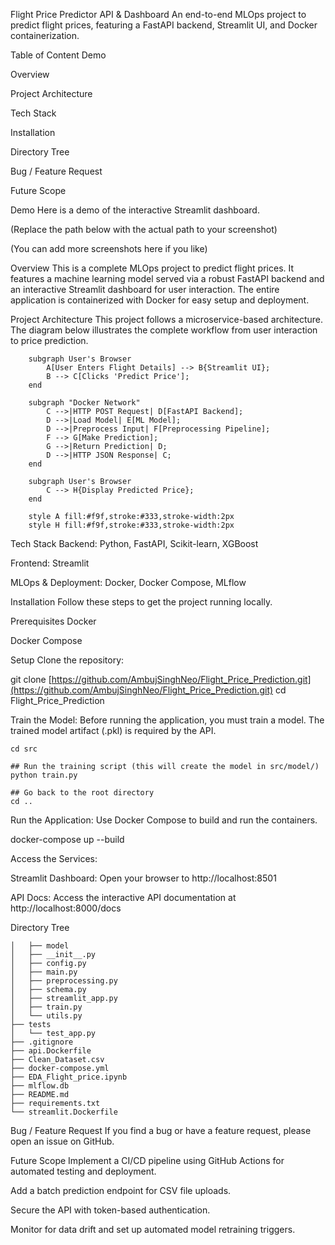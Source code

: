Flight Price Predictor API & Dashboard
An end-to-end MLOps project to predict flight prices, featuring a FastAPI backend, Streamlit UI, and Docker containerization.

Table of Content
Demo

Overview

Project Architecture

Tech Stack

Installation

Directory Tree

Bug / Feature Request

Future Scope

Demo
Here is a demo of the interactive Streamlit dashboard.

(Replace the path below with the actual path to your screenshot)

(You can add more screenshots here if you like)

Overview
This is a complete MLOps project to predict flight prices. It features a machine learning model served via a robust FastAPI backend and an interactive Streamlit dashboard for user interaction. The entire application is containerized with Docker for easy setup and deployment.

Project Architecture
This project follows a microservice-based architecture. The diagram below illustrates the complete workflow from user interaction to price prediction.

```graph TD
    subgraph User's Browser
        A[User Enters Flight Details] --> B{Streamlit UI};
        B --> C[Clicks 'Predict Price'];
    end

    subgraph "Docker Network"
        C -->|HTTP POST Request| D[FastAPI Backend];
        D -->|Load Model| E[ML Model];
        D -->|Preprocess Input| F[Preprocessing Pipeline];
        F --> G[Make Prediction];
        G -->|Return Prediction| D;
        D -->|HTTP JSON Response| C;
    end

    subgraph User's Browser
        C --> H{Display Predicted Price};
    end

    style A fill:#f9f,stroke:#333,stroke-width:2px
    style H fill:#f9f,stroke:#333,stroke-width:2px
```
Tech Stack
Backend: Python, FastAPI, Scikit-learn, XGBoost

Frontend: Streamlit

MLOps & Deployment: Docker, Docker Compose, MLflow

Installation
Follow these steps to get the project running locally.

Prerequisites
Docker

Docker Compose

Setup
Clone the repository:

git clone [https://github.com/AmbujSinghNeo/Flight_Price_Prediction.git](https://github.com/AmbujSinghNeo/Flight_Price_Prediction.git)
cd Flight_Price_Prediction

Train the Model: Before running the application, you must train a model. The trained model artifact (.pkl) is required by the API.

```## Navigate to the source directory
cd src

## Run the training script (this will create the model in src/model/)
python train.py

## Go back to the root directory
cd ..
```
Run the Application: Use Docker Compose to build and run the containers.

docker-compose up --build 

Access the Services:

Streamlit Dashboard: Open your browser to http://localhost:8501

API Docs: Access the interactive API documentation at http://localhost:8000/docs

Directory Tree
```├── src
│   ├── model
│   ├── __init__.py
│   ├── config.py
│   ├── main.py
│   ├── preprocessing.py
│   ├── schema.py
│   ├── streamlit_app.py
│   ├── train.py
│   └── utils.py
├── tests
│   └── test_app.py
├── .gitignore
├── api.Dockerfile
├── Clean_Dataset.csv
├── docker-compose.yml
├── EDA_Flight_price.ipynb
├── mlflow.db
├── README.md
├── requirements.txt
└── streamlit.Dockerfile
```
Bug / Feature Request
If you find a bug or have a feature request, please open an issue on GitHub.

Future Scope
Implement a CI/CD pipeline using GitHub Actions for automated testing and deployment.

Add a batch prediction endpoint for CSV file uploads.

Secure the API with token-based authentication.

Monitor for data drift and set up automated model retraining triggers.